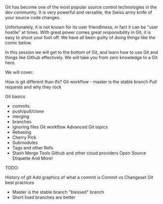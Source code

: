 Git has become one of the most popular source control technologies in the dev community. It is very powerful and versatile, the Swiss army knife of your source code changes.

Unfortunately, it is not known for its user friendliness, in fact it can be "user hostile" at times. With great power comes great responsibility in Git, it is easy to shoot your foot off. We have all been guilty of doing things like the comic below.

In this session we will get to the bottom of Git, and learn how to use Git and things like Github effectively. We will take you from zero knowledge to a Git hero.

We will cover:

How is git different than tfs?
Git workflow - master is the stable branch
Pull requests and why they rock

Git basics
* commits
* push/pull/clone
* merging
* branches
* ignoring files
Git workflow
Advanced Git topics
* Rebasing
* Cherry Pick
* Submodules
* Tags and other Refs
* Stash
Merge Tools
Github and other cloud providers
Open Source Etiquette
And More!


TODO:

History of git
Add graphics of what a commit is
Commit vs Changeset
Git best practices
 * Master is the stable branch "blessed" branch
 * Short lived branches are better